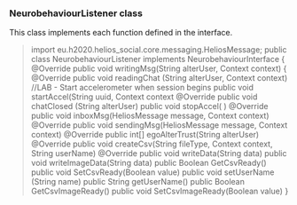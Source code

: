 <h3>NeurobehaviourListener class</h3>

<p>This class implements each function defined in the interface.</p>

> import eu.h2020.helios_social.core.messaging.HeliosMessage;
> public class NeurobehaviourListener implements NeurobehaviourInterface {
>   @Override
>   public void writingMsg(String alterUser, Context context) {
>   @Override
>   public void readingChat (String alterUser, Context context)
>   //LAB - Start accelerometer when session begins
>   public void startAccel(String uuid, Context context
>   @Override
>   public void chatClosed (String alterUser)
>   public void stopAccel( )
>   @Override
>   public void inboxMsg(HeliosMessage message, Context context)
>   @Override
>   public void sendingMsg(HeliosMessage message, Context context)
>   @Override
>   public int[] egoAlterTrust(String alterUser)
>   @Override
>   public void createCsv(String fileType, Context context, String userName)
>   @Override
>   public void writeData(String data)
>   public void writeImageData(String data)
>   public Boolean GetCsvReady()
>   public void SetCsvReady(Boolean value)
>   public void setUserName (String name)
>   public String getUserName()
>   public Boolean GetCsvImageReady()
>   public void SetCsvImageReady(Boolean value)
> }
>

